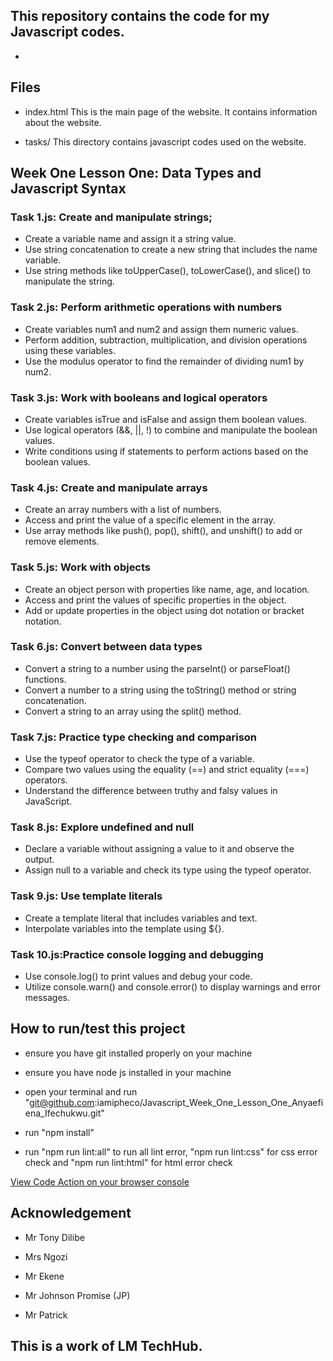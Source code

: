 ## This repository contains the code for my Javascript codes.
-

## Files
- index.html This is the main page of the website. It contains information about the website.

- tasks/ This directory contains javascript codes used on the website.

## Week One Lesson One: Data Types and Javascript Syntax
### Task 1.js: Create and manipulate strings;
- Create a variable name and assign it a string value.
- Use string concatenation to create a new string that includes the name variable.
- Use string methods like toUpperCase(), toLowerCase(), and slice() to manipulate the string.

### Task 2.js: Perform arithmetic operations with numbers
- Create variables num1 and num2 and assign them numeric values.
- Perform addition, subtraction, multiplication, and division operations using these variables.
- Use the modulus operator to find the remainder of dividing num1 by num2.

### Task 3.js: Work with booleans and logical operators
- Create variables isTrue and isFalse and assign them boolean values.
- Use logical operators (&&, ||, !) to combine and manipulate the boolean values.
- Write conditions using if statements to perform actions based on the boolean values.

### Task 4.js: Create and manipulate arrays
- Create an array numbers with a list of numbers.
- Access and print the value of a specific element in the array.
- Use array methods like push(), pop(), shift(), and unshift() to add or remove elements.
 
### Task 5.js: Work with objects
- Create an object person with properties like name, age, and location.
- Access and print the values of specific properties in the object.
- Add or update properties in the object using dot notation or bracket notation.

### Task 6.js: Convert between data types
- Convert a string to a number using the parseInt() or parseFloat() functions.
- Convert a number to a string using the toString() method or string concatenation.
- Convert a string to an array using the split() method.

### Task 7.js: Practice type checking and comparison
- Use the typeof operator to check the type of a variable.
- Compare two values using the equality (==) and strict equality (===) operators.
- Understand the difference between truthy and falsy values in JavaScript.

### Task 8.js: Explore undefined and null
- Declare a variable without assigning a value to it and observe the output.
- Assign null to a variable and check its type using the typeof operator.

### Task 9.js: Use template literals
- Create a template literal that includes variables and text.
- Interpolate variables into the template using ${}.

### Task 10.js:Practice console logging and debugging
- Use console.log() to print values and debug your code.
- Utilize console.warn() and console.error() to display warnings and error messages.

## How to run/test this project

- ensure you have git installed properly on your machine

- ensure you have node js installed in your machine

- open your terminal and run "git@github.com:iamipheco/Javascript_Week_One_Lesson_One_Anyaefiena_Ifechukwu.git"

- run "npm install"

- run "npm run lint:all" to run all lint error, "npm run lint:css" for css error check and "npm run lint:html" for html error check

[View Code Action on your browser console](https://iamipheco.github.io/Javascript_Week_One_Lesson_One_Anyaefiena_Ifechukwu)

## Acknowledgement

- Mr Tony Dilibe

- Mrs Ngozi

- Mr Ekene

- Mr Johnson Promise (JP)

- Mr Patrick

## This is a work of LM TechHub.